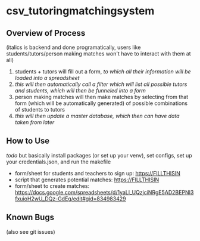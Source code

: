 # csv_tutoringmatchingsystem

## Overview of Process

(italics is backend and done programatically, users like students/tutors/person making matches won't have to interact with them at all)

1. students + tutors will fill out a form, *to which all their information will be loaded into a spreadsheet*
2. *this will then automatically call a filter which will list all possible tutors and students, which will then be funneled into a form*
3. person making matches will then make matches by selecting from that form (which will be automatically generated) of possible combinations of students to tutors
4. *this will then update a master database, which then can have data taken from later*

## How to Use

*todo* but basically install packages (or set up your venv), set configs, set up your credentials.json, and run the makefile

* form/sheet for students and teachers to sign up: <https://FILLTHISIN>
* script that generates potential matches: <https://FILLTHISIN>
* form/sheet to create matches: <https://docs.google.com/spreadsheets/d/1yaLl_UQzjciNRgE5AD2BEPNI3fxuioH2wU_DQz-GdEg/edit#gid=834983429>

## Known Bugs

(also see git issues)
